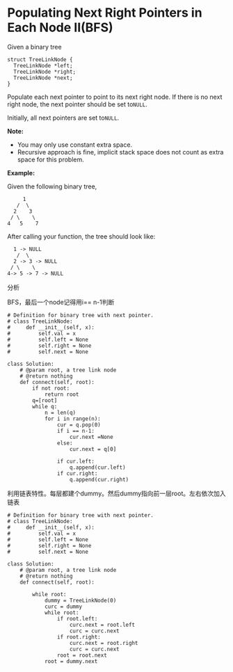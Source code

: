 # Populating Next Right Pointers in Each Node II\(BFS\)

Given a binary tree

```text
struct TreeLinkNode {
  TreeLinkNode *left;
  TreeLinkNode *right;
  TreeLinkNode *next;
}
```

Populate each next pointer to point to its next right node. If there is no next right node, the next pointer should be set to`NULL`.

Initially, all next pointers are set to`NULL`.

**Note:**

* You may only use constant extra space.
* Recursive approach is fine, implicit stack space does not count as extra space for this problem.

**Example:**

Given the following binary tree,

```text
     1
   /  \
  2    3
 / \    \
4   5    7
```

After calling your function, the tree should look like:

```text
  1 -> NULL
   /  \
  2 -> 3 -> NULL
 / \    \
4-> 5 -> 7 -> NULL
```

分析

BFS，最后一个node记得用i== n-1判断

```text
# Definition for binary tree with next pointer.
# class TreeLinkNode:
#     def __init__(self, x):
#         self.val = x
#         self.left = None
#         self.right = None
#         self.next = None

class Solution:
    # @param root, a tree link node
    # @return nothing
    def connect(self, root):
        if not root:
            return root
        q=[root]
        while q:
            n = len(q)
            for i in range(n):
                cur = q.pop(0)
                if i == n-1:
                    cur.next =None
                else:
                    cur.next = q[0]

                if cur.left:
                    q.append(cur.left)
                if cur.right:
                    q.append(cur.right)
```

利用链表特性。每层都建个dummy。然后dummy指向前一层root。左右依次加入链表

```text
# Definition for binary tree with next pointer.
# class TreeLinkNode:
#     def __init__(self, x):
#         self.val = x
#         self.left = None
#         self.right = None
#         self.next = None

class Solution:
    # @param root, a tree link node
    # @return nothing
    def connect(self, root):

        while root:
            dummy = TreeLinkNode(0)
            curc = dummy
            while root:
                if root.left:
                    curc.next = root.left
                    curc = curc.next
                if root.right:
                    curc.next = root.right
                    curc = curc.next
                root = root.next
            root = dummy.next
```

